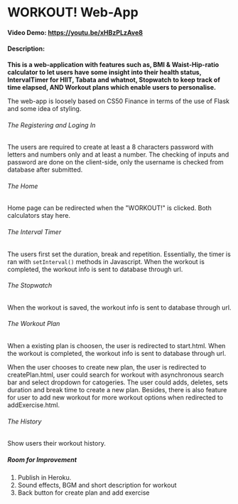 # WORKOUT! Web-App
#### Video Demo: https://youtu.be/xHBzPLzAve8
#### Description:


**This is a web-application with features such as,
BMI & Waist-Hip-ratio calculator to let users have some insight into their health status,
IntervalTimer for HIIT, Tabata and whatnot,
Stopwatch to keep track of time elapsed, AND
Workout plans which enable users to personalise.**


The web-app is loosely based on CS50 Finance in terms of the use of Flask and some idea of styling.

###### The Registering and Loging In
The users are required to create at least a 8 characters password with letters and numbers only and at least a number.
The checking of inputs and password are done on the client-side, only the username is checked from database after submitted.

###### The Home
Home page can be redirected when the "WORKOUT!" is clicked. Both calculators stay here.

###### The Interval Timer
The users first set the duration, break and repetition. Essentially, the timer is ran with `setInterval()` methods in Javascript.
When the workout is completed, the workout info is sent to database through url.

###### The Stopwatch
When the workout is saved, the workout info is sent to database through url.

###### The Workout Plan
When a existing plan is choosen, the user is redirected to start.html.
When the workout is completed, the workout info is sent to database through url.

When the user chooses to create new plan, the user is redirected to createPlan.html, user could search for workout with asynchronous search bar and select dropdown for catogeries.
The user could adds, deletes, sets duration and break time to create a new plan. Besides, there is also feature for user to add new workout for more workout options when redirected to addExercise.html.

###### The History
Show users their workout history.

##### Room for Improvement
1. Publish in Heroku.
2. Sound effects, BGM and short description for workout
3. Back button for create plan and add exercise

